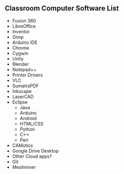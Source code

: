 ## Classroom Computer Software List

- Fusion 360
- LibreOffice
- Inventor
- Gimp
- Arduino IDE
- Chrome
- Cygwin
- Unity
- Blender
- Notepad++
- Printer Drivers
- VLC
- SumatraPDF
- Inkscape
- LaserCAD
- Eclipse
	- Java
	- Arduino
	- Android
	- HTML/CSS
	- Python
	- C++
	- Perl
- CAMotics
- Google Drive Desktop
- Other Cloud apps?
- Git
- Meshmixer
